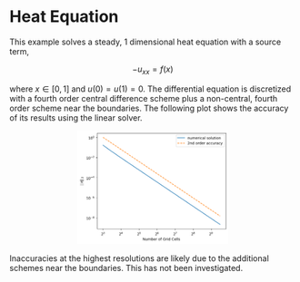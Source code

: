 # Heat Equation

This example solves a steady, 1 dimensional heat equation with a
source term,

$$ -u_{xx} = f(x) $$

where $x \in \left[0, 1\right]$ and $u(0) = u(1) = 0$. The
differential equation is discretized with a fourth order central
difference scheme plus a non-central, fourth order scheme near the
boundaries.  The following plot shows the accuracy of its results
using the linear solver.

<p align="center">
<img src="../../plots/accuracy_linear/results_2nd_order.png" height="200">
</p>

Inaccuracies at the highest resolutions are likely due to the
additional schemes near the boundaries. This has not been
investigated.